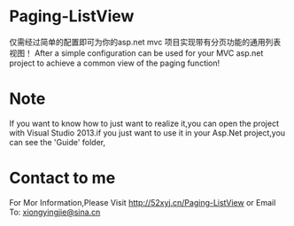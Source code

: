 ﻿# Paging-ListView
仅需经过简单的配置即可为你的asp.net mvc 项目实现带有分页功能的通用列表视图！
After a simple configuration can be used for your MVC asp.net project to achieve a common view of the paging function!
# Note
If you want to know how to just want to realize it,you can open the project with Visual Studio 2013.if you just want to use it in your Asp.Net project,you can see the 'Guide' folder,
# Contact to me
For Mor Information,Please Visit http://52xyj.cn/Paging-ListView 
or Email To:  xiongyingjie@sina.cn